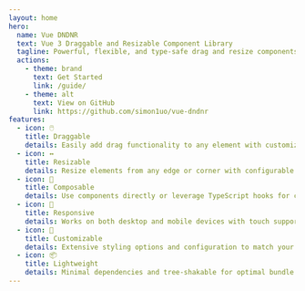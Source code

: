 ```yaml
---
layout: home
hero:
  name: Vue DNDNR
  text: Vue 3 Draggable and Resizable Component Library
  tagline: Powerful, flexible, and type-safe drag and resize components for Vue 3
  actions:
    - theme: brand
      text: Get Started
      link: /guide/
    - theme: alt
      text: View on GitHub
      link: https://github.com/simon1uo/vue-dndnr
features:
  - icon: 🖱️
    title: Draggable
    details: Easily add drag functionality to any element with customizable constraints and events.
  - icon: ↔️
    title: Resizable
    details: Resize elements from any edge or corner with configurable minimum and maximum dimensions.
  - icon: 🧩
    title: Composable
    details: Use components directly or leverage TypeScript hooks for custom implementations.
  - icon: 📱
    title: Responsive
    details: Works on both desktop and mobile devices with touch support.
  - icon: 🔧
    title: Customizable
    details: Extensive styling options and configuration to match your design system.
  - icon: 📦
    title: Lightweight
    details: Minimal dependencies and tree-shakable for optimal bundle size.
---
```

